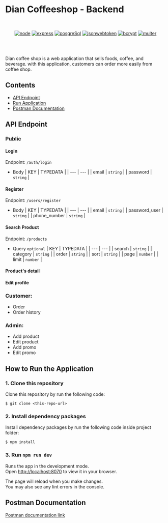 # Dian Coffeeshop - Backend

<br/>

<div align="center">

[![node](https://img.shields.io/npm/v/node?label=node)](https://nodejs.org/en/)
[![express](https://img.shields.io/npm/v/express?label=express)](https://www.npmjs.com/package/express)
[![posgreSql](https://img.shields.io/npm/v/postgresql?label=postgresql)](https://www.npmjs.com/package/pg)
[![jsonwebtoken](https://img.shields.io/npm/v/jsonwebtoken?label=jsonwebtoken)](https://www.npmjs.com/package/jsonwebtoken)
[![bcrypt](https://img.shields.io/npm/v/bcrypt?label=bcrypt)](https://www.npmjs.com/package/bcrypt)
[![multer](https://img.shields.io/npm/v/multer?label=multer)](https://www.npmjs.com/package/multer)


<br/>

</div>

<br/>

Dian coffee shop is a web application that sells foods, coffee, and beverage. with this application, customers can order more easily from coffee shop.

## Contents

- [API Endpoint](#api-endpoint)
- [Run Application](#run-application)
- [Postman Documentation](#postman-documentation)

## API Endpoint

### Public

#### Login

Endpoint: `/auth/login`

- Body
  | KEY | TYPEDATA |
  | --- | --- |
  | email | `string` |
  | password | `string` |

#### Register

Endpoint: `/users/register`

- Body
  | KEY | TYPEDATA |
  | --- | --- |
  | email | `string` |
  | password_user | `string` |
  | phone_number | `string` |

#### Search Product

Endpoint: `/products`

- Query `optional`
  | KEY | TYPEDATA |
  | --- | --- |
  | search | `string` |
  | category | `string` |
  | order | `string` |
  | sort | `string` |
  | page | `number` |
  | limit | `number` |
  

#### Product's detail

#### Edit profile

### Customer:

- Order
- Order history

### Admin:

- Add product
- Edit product
- Add promo
- Edit promo

## How to Run the Application

### 1. Clone this repository

Clone this repository by run the following code:

```
$ git clone <this-repo-url>
```

### 2. Install dependency packages

Install dependency packages by run the following code inside project folder:

```
$ npm install
```

### 3. Run `npm run dev`

Runs the app in the development mode.\
Open [http://localhost:8070](http://localhost:8070) to view it in your browser.

The page will reload when you make changes.\
You may also see any lint errors in the console.

## Postman Documentation

[Postman documentation link](https://documenter.getpostman.com/view/23788506/2s83ziPj3x)


